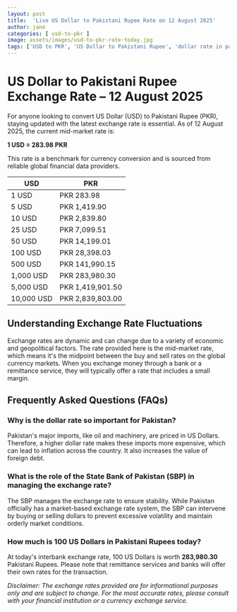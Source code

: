 ```yaml
---
layout: post
title:  'Live US Dollar to Pakistani Rupee Rate on 12 August 2025'
author: jane
categories: [ usd-to-pkr ]
image: assets/images/usd-to-pkr-rate-today.jpg
tags: ['USD to PKR', 'US Dollar to Pakistani Rupee', 'dollar rate in pakistan', 'today dollar rate open market', 'usa to pakistan dollar rate']
---
```


# US Dollar to Pakistani Rupee Exchange Rate – 12 August 2025

For anyone looking to convert US Dollar (USD) to Pakistani Rupee (PKR), staying updated with the latest exchange rate is essential. As of 12 August 2025, the current mid-market rate is:

**1 USD = 283.98 PKR**

This rate is a benchmark for currency conversion and is sourced from reliable global financial data providers.

| USD | PKR |
| --- | --- |
| 1 USD | PKR 283.98 |
| 5 USD | PKR 1,419.90 |
| 10 USD | PKR 2,839.80 |
| 25 USD | PKR 7,099.51 |
| 50 USD | PKR 14,199.01 |
| 100 USD | PKR 28,398.03 |
| 500 USD | PKR 141,990.15 |
| 1,000 USD | PKR 283,980.30 |
| 5,000 USD | PKR 1,419,901.50 |
| 10,000 USD | PKR 2,839,803.00 |


## Understanding Exchange Rate Fluctuations

Exchange rates are dynamic and can change due to a variety of economic and geopolitical factors. The rate provided here is the mid-market rate, which means it's the midpoint between the buy and sell rates on the global currency markets. When you exchange money through a bank or a remittance service, they will typically offer a rate that includes a small margin.

## Frequently Asked Questions (FAQs)

### Why is the dollar rate so important for Pakistan?

Pakistan's major imports, like oil and machinery, are priced in US Dollars. Therefore, a higher dollar rate makes these imports more expensive, which can lead to inflation across the country. It also increases the value of foreign debt.

### What is the role of the State Bank of Pakistan (SBP) in managing the exchange rate?

The SBP manages the exchange rate to ensure stability. While Pakistan officially has a market-based exchange rate system, the SBP can intervene by buying or selling dollars to prevent excessive volatility and maintain orderly market conditions.

### How much is 100 US Dollars in Pakistani Rupees today?

At today's interbank exchange rate, 100 US Dollars is worth **283,980.30** Pakistani Rupees. Please note that remittance services and banks will offer their own rates for the transaction.



*Disclaimer: The exchange rates provided are for informational purposes only and are subject to change. For the most accurate rates, please consult with your financial institution or a currency exchange service.*
